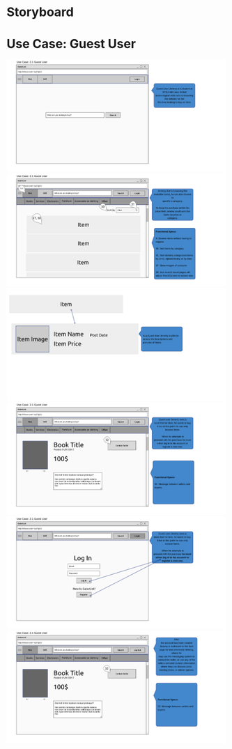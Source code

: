 # Storyboard
# Use Case: Guest User

![](buy_1.png)
![](buy_2.png)
![](buy_3.png)
![](buy_4.png)
![](buy_5.png)
![](buy_6.png)
